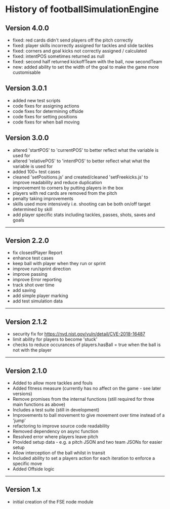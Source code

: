 # History of footballSimulationEngine

## Version 4.0.0
- fixed: red cards didn't send players off the pitch correctly
- fixed: player skills incorrectly assigned for tackles and slide tackles
- fixed: corners and goal kicks not correctly assigned / calculated
- fixed: intentPOS sometimes returned as null
- fixed: second half returned kickoffTeam with the ball, now secondTeam
- new: added ability to set the width of the goal to make the game more customisable

## Version 3.0.1
- added new test scripts
- code fixes for assigning actions
- code fixes for determining offside
- code fixes for setting positions 
- code fixes for when ball moving

## Version 3.0.0
- altered 'startPOS' to 'currentPOS' to better reflect what the variable is used for
- altered 'relativePOS' to 'intentPOS' to better reflect what what the variable is used for
- added 100+ test cases
- cleaned 'setPositions.js' and created/cleaned 'setFreekicks.js' to improve readability and reduce duplication
- improvement to corners by putting players in the box
- players with red cards are removed from the pitch
- penalty taking improvements
- skills used more intensively i.e. shooting can be both on/off target determined by skill
- add player specific stats including tackles, passes, shots, saves and goals
---
## Version 2.2.0
- fix closestPlayer Report
- enhance test cases
- keep ball with player when they run or sprint
- improve run/sprint direction
- improve passing
- improve Error reporting
- track shot over time
- add saving
- add simple player marking
- add test simulation data
---
## Version 2.1.2
- security fix for https://nvd.nist.gov/vuln/detail/CVE-2018-16487
- limit ability for players to become 'stuck'
- checks to reduce occurances of players.hasBall = true when the ball is not with the player
---
## Version 2.1.0
- Added to allow more tackles and fouls
- Added fitness measure (currently has no affect on the game - see later versions)
- Remove promises from the internal functions (still required for three main functions as above)
- Includes a test suite (still in development)
- Improvements to ball movement to give movement over time instead of a 'jump'
- refactoring to improve source code readability
- Removed dependency on async function
- Resolved error where players leave pitch
- Provided setup data - e.g. a pitch JSON and two team JSONs for easier setup
- Allow interception of the ball whilst in transit
- Included ability to set a players action for each iteration to enforce a specific move
- Added Offside logic
---
## Version 1.x
- initial creation of the FSE node module
